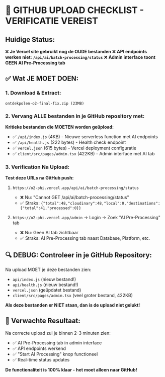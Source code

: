 # 🚨 GITHUB UPLOAD CHECKLIST - VERIFICATIE VEREIST

## Huidige Status:
❌ **Je Vercel site gebruikt nog de OUDE bestanden**
❌ **API endpoints werken niet: `/api/ai/batch-processing/status`**
❌ **Admin interface toont GEEN AI Pre-Processing tab**

## ✅ Wat JE MOET DOEN:

### 1. Download & Extract:
```
ontdekpolen-o2-final-fix.zip (23MB)
```

### 2. Vervang ALLE bestanden in je GitHub repository met:

**Kritieke bestanden die MOETEN worden geüpload:**
- ✅ `/api/index.js` (4KB) - Nieuwe serverless function met AI endpoints
- ✅ `/api/health.js` (222 bytes) - Health check endpoint
- ✅ `vercel.json` (615 bytes) - Vercel deployment configuratie
- ✅ `client/src/pages/admin.tsx` (422KB) - Admin interface met AI tab

### 3. Verification Na Upload:

**Test deze URLs na GitHub push:**
1. `https://o2-phi.vercel.app/api/ai/batch-processing/status`
   - ❌ Nu: "Cannot GET /api/ai/batch-processing/status"
   - ✅ Straks: `{"total":48,"cloudinary":48,"local":0,"destinations":{"total":41,"processed":0}}`

2. `https://o2-phi.vercel.app/admin` → Login → Zoek "AI Pre-Processing" tab
   - ❌ Nu: Geen AI tab zichtbaar
   - ✅ Straks: AI Pre-Processing tab naast Database, Platform, etc.

## 🔍 DEBUG: Controleer in je GitHub Repository:

Na upload MOET je deze bestanden zien:
- `api/index.js` (nieuw bestand!)
- `api/health.js` (nieuw bestand!)
- `vercel.json` (geüpdatet bestand)
- `client/src/pages/admin.tsx` (veel groter bestand, 422KB)

**Als deze bestanden er NIET staan, dan is de upload niet gelukt!**

## 🎯 Verwachte Resultaat:

Na correcte upload zul je binnen 2-3 minuten zien:
- ✅ AI Pre-Processing tab in admin interface
- ✅ API endpoints werkend
- ✅ "Start AI Processing" knop functioneel
- ✅ Real-time status updates

**De functionaliteit is 100% klaar - het moet alleen naar GitHub!**